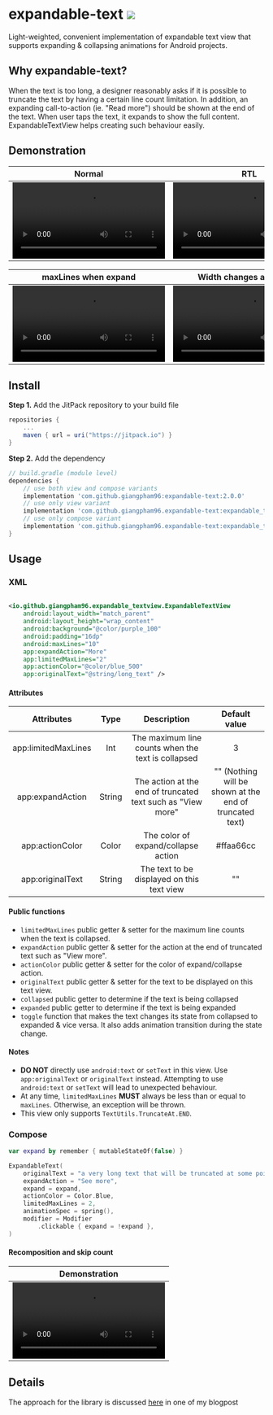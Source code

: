 # expandable-text [![](https://jitpack.io/v/giangpham96/expandable-text.svg)](https://jitpack.io/#giangpham96/expandable-text)

Light-weighted, convenient implementation of expandable text view that supports expanding &
collapsing animations for
Android projects.

## Why expandable-text?

When the text is too long, a designer reasonably asks if it is possible to truncate the text by
having a certain line
count limitation. In addition, an expanding call-to-action (ie. "Read more") should be shown at the
end of the text.
When user taps the text, it expands to show the full content. ExpandableTextView helps creating such
behaviour easily.

## Demonstration

|                                                             Normal                                                             |                                                              RTL                                                               |                                                         With drawable                                                          |
|:------------------------------------------------------------------------------------------------------------------------------:|:------------------------------------------------------------------------------------------------------------------------------:|:------------------------------------------------------------------------------------------------------------------------------:|
| <video src="https://user-images.githubusercontent.com/23420470/155230035-81fe3b4b-47a9-4e1a-9215-9739a9c343c9.mp4" /> | <video src="https://user-images.githubusercontent.com/23420470/155230365-1b1d0acf-3a0a-4082-b966-ba08becbbbab.mp4" /> | <video src="https://user-images.githubusercontent.com/23420470/155230017-87b7be5f-0e32-4d6f-a496-b9b5bb559b3a.mp4" /> |

|                                                      maxLines when expand                                                      |                                                    Width changes at runtime                                                    |
|:------------------------------------------------------------------------------------------------------------------------------:|:------------------------------------------------------------------------------------------------------------------------------:|
| <video src="https://user-images.githubusercontent.com/23420470/155230032-991aa221-5828-478b-bda1-05cd1d4ac55b.mp4" /> | <video src="https://user-images.githubusercontent.com/23420470/155230372-08afae10-f07d-48fc-b4ce-cd7cbb179f9e.mp4" /> |

## Install

**Step 1.** Add the JitPack repository to your build file

```groovy
repositories {
    ...
    maven { url = uri("https://jitpack.io") }
}
```

**Step 2.** Add the dependency

```groovy
// build.gradle (module level)
dependencies {
    // use both view and compose variants
    implementation 'com.github.giangpham96:expandable-text:2.0.0'
    // use only view variant
    implementation 'com.github.giangpham96.expandable-text:expandable_textview:2.0.0'
    // use only compose variant
    implementation 'com.github.giangpham96.expandable-text:expandable_text_compose:2.0.0'
}
```

## Usage

### XML

```xml

<io.github.giangpham96.expandable_textview.ExpandableTextView 
    android:layout_width="match_parent"
    android:layout_height="wrap_content" 
    android:background="@color/purple_100"
    android:padding="16dp"
    android:maxLines="10" 
    app:expandAction="More" 
    app:limitedMaxLines="2"
    app:actionColor="@color/blue_500" 
    app:originalText="@string/long_text" />
```

#### Attributes

|      Attributes       |  Type  |                         Description                         |                      Default value                      |
|:---------------------:|:------:|:-----------------------------------------------------------:|:-------------------------------------------------------:|
|  app:limitedMaxLines  |  Int   |     The maximum line counts when the text is collapsed      |                            3                            |
|   app:expandAction    | String | The action at the end of truncated text such as "View more" | "" (Nothing will be shown at the end of truncated text) |
| app:actionColor | Color  |             The color of expand/collapse action             |                        #ffaa66cc                        |
|   app:originalText    | String |         The text to be displayed on this text view          |                           ""                            |

#### Public functions

- `limitedMaxLines` public getter & setter for the maximum line counts when the text is collapsed.
- `expandAction` public getter & setter for the action at the end of truncated text such as "View
  more".
- `actionColor` public getter & setter for the color of expand/collapse action.
- `originalText` public getter & setter for the text to be displayed on this text view.
- `collapsed` public getter to determine if the text is being collapsed
- `expanded` public getter to determine if the text is being expanded
- `toggle` function that makes the text changes its state from collapsed to expanded & vice versa.
  It also adds
  animation transition during the state change.
  

#### Notes

- **DO NOT** directly use `android:text` or `setText` in this view. Use `app:originalText`
  or `originalText` instead.
  Attempting to use `android:text` or `setText` will lead to unexpected behaviour.
- At any time, `limitedMaxLines` **MUST** always be less than or equal to `maxLines`. Otherwise, an
  exception will be
  thrown.
- This view only supports `TextUtils.TruncateAt.END`.

### Compose

```kotlin
var expand by remember { mutableStateOf(false) }

ExpandableText(
    originalText = "a very long text that will be truncated at some points",
    expandAction = "See more",
    expand = expand,
    actionColor = Color.Blue,
    limitedMaxLines = 2,
    animationSpec = spring(),
    modifier = Modifier
        .clickable { expand = !expand },
)
```

#### Recomposition and skip count
|      Demonstration       |
|:---------------------:|
| <video src="https://user-images.githubusercontent.com/23420470/210508144-3f8de75a-bc5f-4410-b0dc-ba5c4fb399a7.mov" /> |

## Details
The approach for the library is discussed [here](https://careers.wolt.com/en/blog/tech/expandable-text-with-read-more-action-in-android-not-an-easy-task) in one of my blogpost
